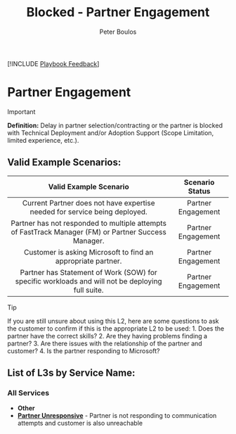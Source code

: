 ﻿---
# required metadata
title: Blocked - Partner Engagement
description: Blocked - Partner Engagement
author: Peter Boulos
ms.author: pboulos
manager: eduardod 
ms.date: 9/25/2019
ms.topic: playbook 
ms.prod: non-product-specific 
ms.custom: internal-playbook 
ft.audience: internal 
ft.owner: pboulos
---
[!INCLUDE [Playbook Feedback](./includes/questions-feedback.md)] 

# Partner Engagement

> [!IMPORTANT]
> **Definition:** Delay in partner selection/contracting or the partner is blocked with Technical Deployment and/or Adoption Support (Scope Limitation, limited experience, etc.).​

## Valid Example Scenarios:
| Valid Example Scenario | Scenario Status |
| :--: | :--: |
| Current Partner does not have expertise needed for service being deployed. | Partner Engagement |
| Partner has not responded to multiple attempts of FastTrack Manager (FM) or Partner Success Manager. | Partner Engagement |
| Customer is asking Microsoft to find an appropriate partner. | Partner Engagement |
| Partner has Statement of Work (SOW) for specific workloads and will not be deploying full suite. | Partner Engagement |




> [!TIP]
> If you are still unsure about using this L2, here are some questions to ask the customer to confirm if this is the appropriate L2 to be used:
>    1.​ Does the partner have the correct skills?
>    2. Are they having problems finding a partner?
>    3. Are there issues with the relationship of the partner and customer?
>    4. Is the partner responding to Microsoft?​
>    





## List of L3s by Service Name:

### All Services
- **Other**
- **[Partner Unresponsive](l1l2l3-blocked-partner-engagement-partner-unresponsive.md)** - Partner is not responding to communication attempts and customer is also unreachable
